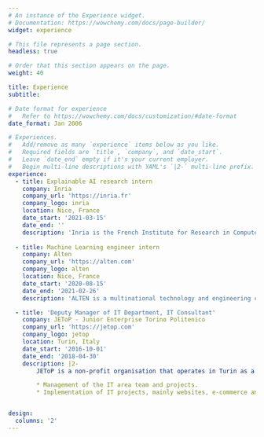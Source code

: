 ```yaml
---
# An instance of the Experience widget.
# Documentation: https://wowchemy.com/docs/page-builder/
widget: experience

# This file represents a page section.
headless: true

# Order that this section appears on the page.
weight: 40

title: Experience
subtitle:

# Date format for experience
#   Refer to https://wowchemy.com/docs/customization/#date-format
date_format: Jan 2006

# Experiences.
#   Add/remove as many `experience` items below as you like.
#   Required fields are `title`, `company`, and `date_start`.
#   Leave `date_end` empty if it's your current employer.
#   Begin multi-line descriptions with YAML's `|2-` multi-line prefix.
experience:
  - title: Explainable AI research intern
    company: Inria
    company_url: 'https://inria.fr'
    company_logo: inria
    location: Nice, France
    date_start: '2021-03-15'
    date_end: ''
    description: 'Inria is the French Institute for Research in Computer Science and Automation. As a member of the [Maasai](https://team.inria.fr/maasai/) team, I am researching methods for interpretability of machine learning models and algorithms.'
        
  - title: Machine Learning engineer intern
    company: Alten
    company_url: 'https://alten.com'
    company_logo: alten
    location: Nice, France
    date_start: '2020-08-15'
    date_end: '2021-02-26'
    description: 'ALTEN is a multinational technology and engineering consulting company. I worked as intern in the Sophia Antipolis Lab, mainly in the Computer Vision area, on a project for automatic processing of scanned or photographed documents.'

  - title: 'Deputy Manager of IT Department, IT Consultant'
    company: JEToP - Junior Enterprise Torino Politenico
    company_url: 'https://jetop.com'
    company_logo: jetop
    location: Turin, Italy
    date_start: '2016-10-01'
    date_end: '2018-04-30'
    description: |2- 
        JEToP is a non-profit organisation that operates in Turin as a Web Agency and provides many different services for companies. My roles were:

        * Management of the IT area team and projects.
        * Implementation of IT projects, mainly websites, e-commerce and cross-platform applications.


design:
  columns: '2'
---
```

